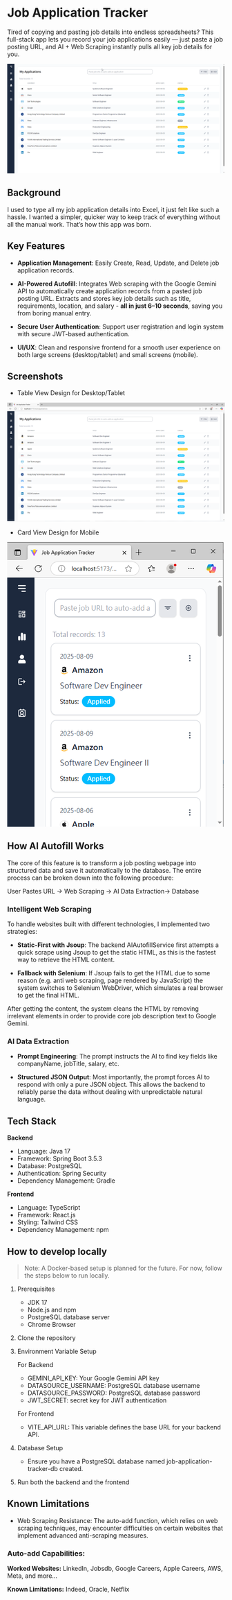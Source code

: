 # Job Application Tracker
Tired of copying and pasting job details into endless spreadsheets? This full-stack app lets you record your job applications easily — just paste a job posting URL, and AI + Web Scraping instantly pulls all key job details for you.

![Desktop GIF](screenshot/JAT.gif) 

## Background
I used to type all my job application details into Excel, it just felt like such a hassle. I wanted a simpler, quicker way to keep track of everything without all the manual work. That’s how this app was born.

## Key Features

* **Application Management**: Easily Create, Read, Update, and Delete job application records.

* **AI-Powered Autofill**: Integrates Web scraping with the Google Gemini API to automatically create application records from a pasted job posting URL. Extracts and stores key job details such as title, requirements, location, and salary - **all in just 6–10 seconds**, saving you from boring manual entry.

* **Secure User Authentication**: Support user registration and login system with secure JWT-based authentication.

* **UI/UX**: Clean and responsive frontend for a smooth user experience on both large screens (desktop/tablet) and small screens (mobile).

## Screenshots
* Table View Design for Desktop/Tablet

![Desktop Screenshot](screenshot/DesktopDesign.PNG) 

* Card View Design for Mobile

![Mobile Screenshot](screenshot/MobileDesign.PNG) 


## How AI Autofill Works

The core of this feature is to transform a job posting webpage into structured data and save it automatically to the database. The entire process can be broken down into the following procedure:

User Pastes URL -> Web Scraping -> AI Data Extraction-> Database


### Intelligent Web Scraping

To handle websites built with different technologies, I implemented two strategies:

* **Static-First with Jsoup**: The backend AIAutofillService first attempts a quick scrape using Jsoup to get the static HTML, as this is the fastest way to retrieve the HTML content.

* **Fallback with Selenium**: If Jsoup fails to get the HTML due to some reason (e.g. anti web scraping, page rendered by JavaScript) the system switches to Selenium WebDriver, which simulates a real browser to get the final HTML.

After getting the content, the system cleans the HTML by removing irrelevant elements in order to provide core job description text to Google Gemini.

### AI Data Extraction
* **Prompt Engineering**: The prompt instructs the AI to find key fields like companyName, jobTitle, salary, etc.

* **Structured JSON Output**: Most importantly, the prompt forces AI to respond with only a pure JSON object. This allows the backend to reliably parse the data without dealing with unpredictable natural language.

## Tech Stack

**Backend**
- Language: Java 17
- Framework: Spring Boot 3.5.3
- Database: PostgreSQL
- Authentication: Spring Security
- Dependency Management: Gradle

**Frontend**
- Language: TypeScript
- Framework: React.js
- Styling: Tailwind CSS
- Dependency Management: npm

## How to develop locally
> Note: A Docker-based setup is planned for the future. For now, follow the steps below to run locally.

1. Prerequisites
    * JDK 17
    * Node.js and npm
    * PostgreSQL database server
    * Chrome Browser

2. Clone the repository

3. Environment Variable Setup

    For Backend
    * GEMINI_API_KEY: Your Google Gemini API key
    * DATASOURCE_USERNAME: PostgreSQL database username
    * DATASOURCE_PASSWORD: PostgreSQL database password
    * JWT_SECRET: secret key for JWT authentication

    For Frontend
    * VITE_API_URL: This variable defines the base URL for your backend API.
    
4. Database Setup
    * Ensure you have a PostgreSQL database named job-application-tracker-db created.

5. Run both the backend and the frontend

## Known Limitations
* Web Scraping Resistance: The auto-add function, which relies on web scraping techniques, may encounter difficulties on certain websites that implement advanced anti-scraping measures.

### Auto-add Capabilities:

**Worked Websites:** LinkedIn, Jobsdb, Google Careers, Apple Careers, AWS, Meta, and more...

**Known Limitations:** Indeed, Oracle, Netflix 